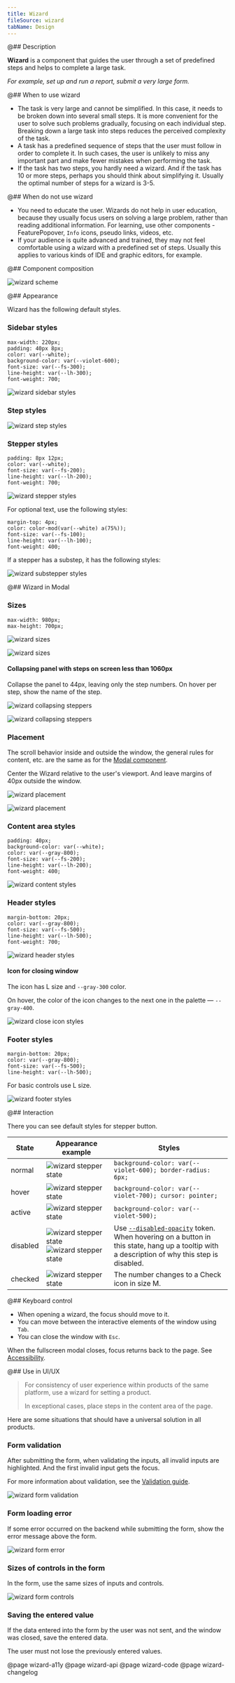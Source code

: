 ```yaml
---
title: Wizard
fileSource: wizard
tabName: Design
---
```


@## Description

**Wizard** is a component that guides the user through a set of predefined steps and helps to complete a large task.

_For example, set up and run a report, submit a very large form._

@## When to use wizard

- The task is very large and cannot be simplified. In this case, it needs to be broken down into several small steps. It is more convenient for the user to solve such problems gradually, focusing on each individual step. Breaking down a large task into steps reduces the perceived complexity of the task.
- A task has a predefined sequence of steps that the user must follow in order to complete it. In such cases, the user is unlikely to miss any important part and make fewer mistakes when performing the task.
- If the task has two steps, you hardly need a wizard. And if the task has 10 or more steps, perhaps you should think about simplifying it. Usually the optimal number of steps for a wizard is 3-5.

@## When do not use wizard

- You need to educate the user. Wizards do not help in user education, because they usually focus users on solving a large problem, rather than reading additional information. For learning, use other components - FeaturePopover, `Info` icons, pseudo links, videos, etc.
- If your audience is quite advanced and trained, they may not feel comfortable using a wizard with a predefined set of steps. Usually this applies to various kinds of IDE and graphic editors, for example.

@## Component composition

![wizard scheme](static/wizard-scheme.png)

@## Appearance

Wizard has the following default styles.

### Sidebar styles

```
max-width: 220px;
padding: 40px 8px;
color: var(--white);
background-color: var(--violet-600);
font-size: var(--fs-300);
line-height: var(--lh-300);
font-weight: 700;
```

![wizard sidebar styles](static/steps-paddings-margins.png)

### Step styles

![wizard step styles](static/step-size.png)

### Stepper styles

```
padding: 8px 12px;
color: var(--white);
font-size: var(--fs-200);
line-height: var(--lh-200);
font-weight: 700;
```

![wizard stepper styles](static/stepper-paddings-margins.png)

For optional text, use the following styles:

```
margin-top: 4px;
color: color-mod(var(--white) a(75%));
font-size: var(--fs-100);
line-height: var(--lh-100);
font-weight: 400;
```

If a stepper has a substep, it has the following styles:

![wizard substepper styles](static/substep-paddings-margins.png)

@## Wizard in Modal

### Sizes

```
max-width: 980px;
max-height: 700px;
```

![wizard sizes](static/wizard1.png)

![wizard sizes](static/wizard2.png)

#### Collapsing panel with steps on screen less than 1060px

Collapse the panel to 44px, leaving only the step numbers. On hover per step, show the name of the step.

![wizard collapsing steppers](static/collapsing-stepper1.png)

![wizard collapsing steppers](static/collapsing-stepper2.png)

### Placement

The scroll behavior inside and outside the window, the general rules for content, etc. are the same as for the [Modal component](/components/modal/).

Center the Wizard relative to the user's viewport. And leave margins of 40px outside the window.

![wizard placement](static/placement.png)

![wizard placement](static/paddings.png)

### Content area styles

```
padding: 40px;
background-color: var(--white);
color: var(--gray-800);
font-size: var(--fs-200);
line-height: var(--lh-200);
font-weight: 400;
```

![wizard content styles](static/wizard-paddings.png)

### Header styles

```
margin-bottom: 20px;
color: var(--gray-800);
font-size: var(--fs-500);
line-height: var(--lh-500);
font-weight: 700;
```

![wizard header styles](static/header.png)

#### Icon for closing window

The icon has L size and `--gray-300` color.

On hover, the color of the icon changes to the next one in the palette — `--gray-400`.

![wizard close icon styles](static/close-paddings.png)

### Footer styles

```
margin-bottom: 20px;
color: var(--gray-800);
font-size: var(--fs-500);
line-height: var(--lh-500);
```

For basic controls use L size.

![wizard footer styles](static/footer.png)

@## Interaction

There you can see default styles for stepper button.

| State    | Appearance example                                                                                | Styles                                                                                                                                                               |
| -------- | ------------------------------------------------------------------------------------------------- | -------------------------------------------------------------------------------------------------------------------------------------------------------------------- |
| normal   | ![wizard stepper state](static/normal.png)                                                        | `background-color: var(--violet-600); border-radius: 6px;`                                                                                                           |
| hover    | ![wizard stepper state](static/hover.png)                                                         | `background-color: var(--violet-700); cursor: pointer;`                                                                                                              |
| active   | ![wizard stepper state](static/active.png)                                                        | `background-color: var(--violet-500);`                                                                                                                               |
| disabled | ![wizard stepper state](static/disabled.png) ![wizard stepper state](static/disabled-tooltip.png) | Use [`--disabled-opacity`](/style/design-tokens/) token. When hovering on a button in this state, hang up a tooltip with a description of why this step is disabled. |
| checked  | ![wizard stepper state](static/checked.png)                                                       | The number changes to a Check icon in size M.                                                                                                                        |

@## Keyboard control

- When opening a wizard, the focus should move to it.
- You can move between the interactive elements of the window using `Tab`.
- You can close the window with `Esc`.

When the fullscreen modal closes, focus returns back to the page. See [Accessibility](/core-principles/a11y/).

@## Use in UI/UX

> For consistency of user experience within products of the same platform, use a wizard for setting a product.
>
> In exceptional cases, place steps in the content area of the page.

Here are some situations that should have a universal solution in all products.

### Form validation

After submitting the form, when validating the inputs, all invalid inputs are highlighted. And the first invalid input gets the focus.

For more information about validation, see the [Validation guide](/components/validation/).

![wizard form validation](static/validation.png)

### Form loading error

If some error occurred on the backend while submitting the form, show the error message above the form.

![wizard form error](static/error-all.png)

### Sizes of controls in the form

In the form, use the same sizes of inputs and controls.

![wizard form controls](static/form-yes-no.png)

### Saving the entered value

If the data entered into the form by the user was not sent, and the window was closed, save the entered data.

The user must not lose the previously entered values.

@page wizard-a11y
@page wizard-api
@page wizard-code
@page wizard-changelog
